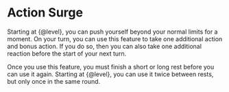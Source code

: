 # Action Surge
Starting at {@level}, you can push yourself beyond your normal limits for a moment.
On your turn, you can use this feature to take one additional action and bonus action.
If you do so, then you can also take one additional reaction before the start of your next turn.

Once you use this feature, you must finish a short or long rest before you can use it again.
Starting at {@level}, you can use it twice between rests, but only once in the same round.
